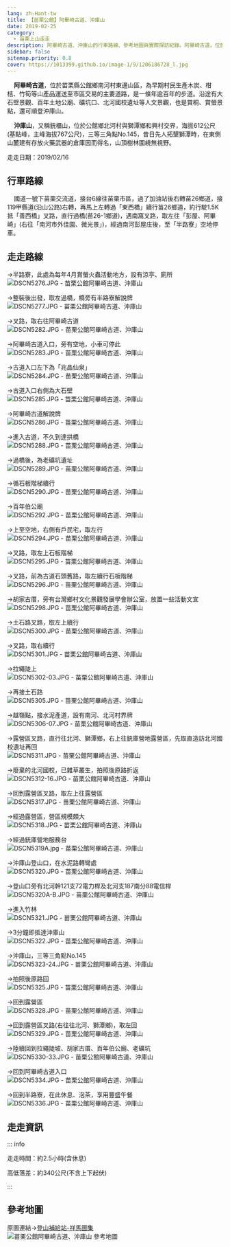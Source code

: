 ```yaml
---
lang: zh-Hant-tw
title: 【苗栗公館】阿畢崎古道、沖庫山
date: 2019-02-25
category: 
  - 苗栗上山走走
description: 阿畢崎古道、沖庫山的行車路線、參考地圖與實際探訪紀錄。阿畢崎古道，位於苗栗縣公館鄉南河村東邊山區，為早期村民生產木炭、柑桔、竹筍等山產品運送至市區交易的主要道路，是一條年逾百年的步道。沿途有大石壁景觀、百年土地公廟、礦坑口、北河國校遺址等人文景觀，也是賞桐、賞螢景點，還可順登沖庫山。
sidebar: false
sitemap.priority: 0.8
cover: https://1013399.github.io/image-1/9/1206186728_l.jpg
---
```


    **阿畢崎古道**，位於苗栗縣公館鄉南河村東邊山區，為早期村民生產木炭、柑桔、竹筍等山產品運送至市區交易的主要道路，是一條年逾百年的步道。沿途有大石壁景觀、百年土地公廟、礦坑口、北河國校遺址等人文景觀，也是賞桐、賞螢景點，還可順登沖庫山。  

    **沖庫山**，又稱銃櫃山，位於公館鄉北河村與獅潭鄉和興村交界，海拔612公尺(基點峰，主峰海拔767公尺)，三等三角點No.145，昔日先人拓墾獅潭時，在東側山麓建有存放火藥武器的倉庫因而得名，山頂樹林圍繞無視野。

<!-- more -->

走走日期：2019/02/16

## 行車路線
    國道一號下苗栗交流道，接台6線往苗栗市區，過了加油站後右轉苗26鄉道，接119甲縣道(沿山公路)右轉，再馬上左轉過「東西橋」續行苗26鄉道，約行駛1.5K抵「善西橋」叉路，直行過橋(苗26-1鄉道)，遇南窩叉路，取左往「彭屋、阿畢崎」(右往「南河市外佳園、微光景」)，經過南河彭屋庄後，至「半路寮」空地停車。

## 走走路線
→半路寮，此處為每年4月賞螢火蟲活動地方，設有涼亭、廁所  
![DSCN5276.JPG - 苗栗公館阿畢崎古道、沖庫山](https://1013399.github.io/image-1/9/1206187402_l.jpg)

→整裝後出發，取左過橋，橋旁有半路寮解說牌  
![DSCN5277.JPG - 苗栗公館阿畢崎古道、沖庫山](https://1013399.github.io/image-1/9/1206187770_l.jpg)

→叉路，取右往阿畢崎古道  
![DSCN5282.JPG - 苗栗公館阿畢崎古道、沖庫山](https://1013399.github.io/image-1/9/1206187869_l.jpg)

→阿畢崎古道入口，旁有空地，小車可停此  
![DSCN5283.JPG - 苗栗公館阿畢崎古道、沖庫山](https://1013399.github.io/image-1/9/1206187870_l.jpg)

→古道入口左下為「兆晶仙泉」  
![DSCN5284.JPG - 苗栗公館阿畢崎古道、沖庫山](https://1013399.github.io/image-1/9/1206187673_l.jpg)

→古道入口右側為大石壁  
![DSCN5285.JPG - 苗栗公館阿畢崎古道、沖庫山](https://1013399.github.io/image-1/9/1206186634_l.jpg)

→阿畢崎古道解說牌  
![DSCN5286.JPG - 苗栗公館阿畢崎古道、沖庫山](https://1013399.github.io/image-1/9/1206187871_l.jpg)

→進入古道，不久到達拱橋  
![DSCN5288.JPG - 苗栗公館阿畢崎古道、沖庫山](https://1013399.github.io/image-1/9/1206186728_l.jpg)

→過橋後，為老礦坑遺址  
![DSCN5289.JPG - 苗栗公館阿畢崎古道、沖庫山](https://1013399.github.io/image-1/9/1206186827_l.jpg)

→循石板階梯續行  
![DSCN5290.JPG - 苗栗公館阿畢崎古道、沖庫山](https://1013399.github.io/image-1/9/1206187772_l.jpg)

→百年伯公廟  
![DSCN5292.JPG - 苗栗公館阿畢崎古道、沖庫山](https://1013399.github.io/image-1/9/1206187586_l.jpg)

→上至空地，右側有戶民宅，取左行  
![DSCN5294.JPG - 苗栗公館阿畢崎古道、沖庫山](https://1013399.github.io/image-1/9/1206186636_l.jpg)

→叉路，取左上石板階梯  
![DSCN5295.JPG - 苗栗公館阿畢崎古道、沖庫山](https://1013399.github.io/image-1/9/1206186637_l.jpg)

→叉路，前為古道石頭舊路，取左續行石板階梯  
![DSCN5296.JPG - 苗栗公館阿畢崎古道、沖庫山](https://1013399.github.io/image-1/9/1206187872_l.jpg)

→胡家古厝，旁有台灣鄉村文化景觀發展學會辦公室，放置一些活動文宣  
![DSCN5298.JPG - 苗栗公館阿畢崎古道、沖庫山](https://1013399.github.io/image-1/9/1206187185_l.jpg)

→土石路叉路，取左上續行  
![DSCN5300.JPG - 苗栗公館阿畢崎古道、沖庫山](https://1013399.github.io/image-1/9/1206187012_l.jpg)

→叉路，取右續行  
![DSCN5301.JPG - 苗栗公館阿畢崎古道、沖庫山](https://1013399.github.io/image-1/9/1206186829_l.jpg)

→拉繩陡上  
![DSCN5302-03.JPG - 苗栗公館阿畢崎古道、沖庫山](https://1013399.github.io/image-1/9/1206186830_l.jpg)

→再接土石路  
![DSCN5305.JPG - 苗栗公館阿畢崎古道、沖庫山](https://1013399.github.io/image-1/9/1206186730_l.jpg)

→越嶺點，接水泥產道，設有南河、北河村界牌  
![DSCN5306-07.JPG - 苗栗公館阿畢崎古道、沖庫山](https://1013399.github.io/image-1/9/1206186924_l.jpg)

→露營區叉路，直行往北河、獅潭鄉，右上往銃庫營地露營區，先取直造訪北河國校遺址再回  
![DSCN5311.JPG - 苗栗公館阿畢崎古道、沖庫山](https://1013399.github.io/image-1/9/1206186925_l.jpg)

→廢棄的北河國校，已雜草叢生，拍照後原路折返  
![DSCN5312-16.JPG - 苗栗公館阿畢崎古道、沖庫山](https://1013399.github.io/image-1/9/1206187778_l.jpg)

→回到露營區叉路，取左上往露營區  
![DSCN5317.JPG - 苗栗公館阿畢崎古道、沖庫山](https://1013399.github.io/image-1/9/1206187404_l.jpg)

→經過露營區，營區規模頗大  
![DSCN5318.JPG - 苗栗公館阿畢崎古道、沖庫山](https://1013399.github.io/image-1/9/1206187779_l.jpg)

→經過銃庫營地服務台  
![DSCN5319A.jpg - 苗栗公館阿畢崎古道、沖庫山](https://1013399.github.io/image-1/9/1206187013_l.jpg)

→沖庫山登山口，在水泥路轉彎處  
![DSCN5320.JPG - 苗栗公館阿畢崎古道、沖庫山](https://1013399.github.io/image-1/9/1206186833_l.jpg)

→登山口旁有北河幹121支72電力桿及北河支187南分88電信桿  
![DSCN5320A-B.JPG - 苗栗公館阿畢崎古道、沖庫山](https://1013399.github.io/image-1/9/1206186926_l.jpg)

→進入竹林  
![DSCN5321.JPG - 苗栗公館阿畢崎古道、沖庫山](https://1013399.github.io/image-1/9/1206186644_l.jpg)

→3分鐘即抵達沖庫山  
![DSCN5322.JPG - 苗栗公館阿畢崎古道、沖庫山](https://1013399.github.io/image-1/9/1206187016_l.jpg)

→沖庫山，三等三角點No.145  
![DSCN5323-24.JPG - 苗栗公館阿畢崎古道、沖庫山](https://1013399.github.io/image-1/9/1206187878_l.jpg)

→拍照後原路回  
![DSCN5325.JPG - 苗栗公館阿畢崎古道、沖庫山](https://1013399.github.io/image-1/9/1206187879_l.jpg)

→回到露營區  
![DSCN5328.JPG - 苗栗公館阿畢崎古道、沖庫山](https://1013399.github.io/image-1/9/1206187883_l.jpg)

→回到露營區叉路(右往往北河、獅潭鄉)，取左回  
![DSCN5329.JPG - 苗栗公館阿畢崎古道、沖庫山](https://1013399.github.io/image-1/9/1206186734_l.jpg)

→陸續回到拉繩陡坡、胡家古厝、百年伯公廟、老礦坑  
![DSCN5330-33.JPG - 苗栗公館阿畢崎古道、沖庫山](https://1013399.github.io/image-1/9/1206186835_l.jpg)

→回到阿畢崎古道入口  
![DSCN5334.JPG - 苗栗公館阿畢崎古道、沖庫山](https://1013399.github.io/image-1/9/1206186930_l.jpg)

→回到半路寮，在此休息、泡茶，享用豐盛午餐  
![DSCN5336.JPG - 苗栗公館阿畢崎古道、沖庫山](https://1013399.github.io/image-1/9/1206187788_l.jpg)

## 走走資訊
::: info

走走時間：約2.5小時(含休息)

高低落差：約340公尺(不含上下起伏)

:::

## 參考地圖
原圖連結→[登山補給站-祥馬圖集](https://www.keepon.com.tw/(X(1)S(03obwbpedh3n5wcse2k5j2sx))/thread-388b2712-b129-e711-80c8-901b0e54a4e6.html)  
![苗栗公館阿畢崎古道、沖庫山 參考地圖](https://1013399.github.io/image-1/9/1206186842_l.jpg)